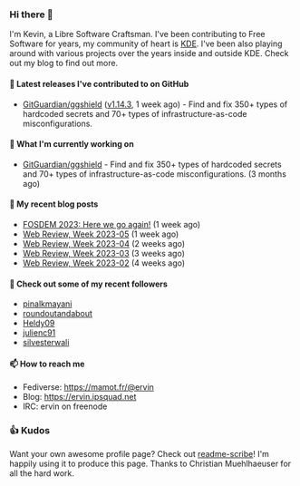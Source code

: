 ### Hi there 👋

I'm Kevin, a Libre Software Craftsman. I've been contributing to Free Software for years,
my community of heart is [KDE](https://kde.org). I've been also playing around with various
projects over the years inside and outside KDE. Check out my blog to find out more.

#### 🔭 Latest releases I've contributed to on GitHub

- [GitGuardian/ggshield](https://github.com/GitGuardian/ggshield) ([v1.14.3](https://github.com/GitGuardian/ggshield/releases/tag/v1.14.3), 1 week ago) - Find and fix 350&#43; types of hardcoded secrets and 70&#43; types of infrastructure-as-code misconfigurations.

#### 🌱 What I'm currently working on

- [GitGuardian/ggshield](https://github.com/GitGuardian/ggshield) - Find and fix 350&#43; types of hardcoded secrets and 70&#43; types of infrastructure-as-code misconfigurations. (3 months ago)

#### 📜 My recent blog posts

- [FOSDEM 2023: Here we go again!](https://ervin.ipsquad.net/blog/2023/02/05/fosdem-2023-here-we-go-again/) (1 week ago)
- [Web Review, Week 2023-05](https://ervin.ipsquad.net/blog/2023/02/03/web-review-week-2023-05/) (1 week ago)
- [Web Review, Week 2023-04](https://ervin.ipsquad.net/blog/2023/01/27/web-review-week-2023-04/) (2 weeks ago)
- [Web Review, Week 2023-03](https://ervin.ipsquad.net/blog/2023/01/20/web-review-week-2023-03/) (3 weeks ago)
- [Web Review, Week 2023-02](https://ervin.ipsquad.net/blog/2023/01/13/web-review-week-2023-02/) (4 weeks ago)

#### 👯 Check out some of my recent followers

- [pinalkmayani](https://github.com/pinalkmayani)
- [roundoutandabout](https://github.com/roundoutandabout)
- [Heldy09](https://github.com/Heldy09)
- [julienc91](https://github.com/julienc91)
- [silvesterwali](https://github.com/silvesterwali)

#### 📫 How to reach me

- Fediverse: https://mamot.fr/@ervin
- Blog: https://ervin.ipsquad.net
- IRC: ervin on freenode

### 👍 Kudos

Want your own awesome profile page? Check out [readme-scribe](https://github.com/muesli/readme-scribe)!
I'm happily using it to produce this page. Thanks to Christian Muehlhaeuser for all the hard work.

